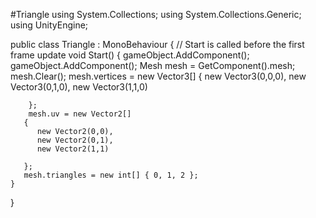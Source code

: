 #Triangle
using System.Collections;
using System.Collections.Generic;
using UnityEngine;

public class Triangle : MonoBehaviour
{
    // Start is called before the first frame update
    void Start()
    {
        gameObject.AddComponent<MeshFilter>();
        gameObject.AddComponent<MeshRenderer>();
        Mesh mesh = GetComponent<MeshFilter>().mesh;
        mesh.Clear();
        mesh.vertices = new Vector3[]
        {
          new Vector3(0,0,0),
          new Vector3(0,1,0),
          new Vector3(1,1,0)
     
        };
        mesh.uv = new Vector2[]
       {
          new Vector2(0,0),
          new Vector2(0,1),
          new Vector2(1,1)

       };
       mesh.triangles = new int[] { 0, 1, 2 };
    }

}
